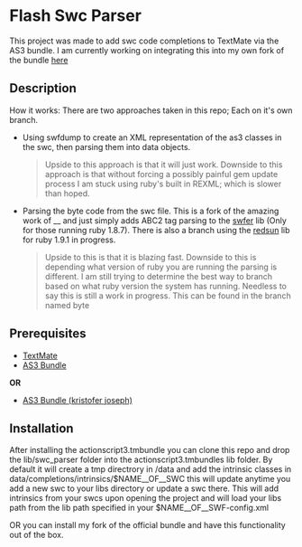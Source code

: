 # Flash Swc Parser
This project was made to add swc code completions to TextMate via the AS3 bundle.
I am currently working on integrating this into my own fork of the bundle [here](http://github.com/kristoferjoseph/actionscript3.tmbundle)

## Description

How it works:
There are two approaches taken in this repo; Each on it's own branch.

*	Using swfdump to create an XML representation of the as3 classes in the swc, then parsing them into data objects.

	>Upside to this approach is that it will just work. Downside to this approach is that without forcing a possibly painful gem update process I am stuck using ruby's built in REXML; which is slower than hoped.

*	Parsing the byte code from the swc file. This is a fork of the amazing work of __ and just simply adds ABC2 tag parsing to the [swfer](http://github/someone/swfer) lib (Only for those running ruby 1.8.7). There is also a branch using the [redsun](http://github/someone/redsun) lib for ruby 1.9.1 in progress.

	>Upside to this is that it is blazing fast. Downside to this is depending what version of ruby you are running the parsing is different. I am still trying to determine the best way to branch based on what ruby version the system has running. Needless to say this is still a work in progress. This can be found in the branch named byte

## Prerequisites

*	[TextMate](http://www.macromates.com)
*	[AS3 Bundle](http://github.com/simongregory/actionscript3.tmbundle)

**OR**

*	[AS3 Bundle (kristofer joseph)](http://github.com/kristoferjoseph/actionscript3.tmbundle)


## Installation

After installing the actionscript3.tmbundle you can clone this repo and drop the lib/swc_parser folder into the actionscript3.tmbundles lib folder. By default it will create a tmp directrory in /data and add the intrinsic classes in data/completions/intrinsics/$NAME__OF__SWC this will update anytime you add a new swc to your libs directory or update a swc there. This will add intrinsics from your swcs upon opening the project and will load your libs path from the lib path specified in your $NAME__OF__SWF-config.xml

OR you can install my fork of the official bundle and have this functionality out of the box.
